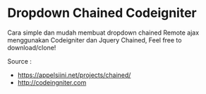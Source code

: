 # Dropdown Chained Codeigniter


Cara simple dan mudah membuat dropdown chained Remote ajax menggunakan Codeigniter dan Jquery Chained, Feel free to download/clone!


Source : 
- https://appelsiini.net/projects/chained/
- http://codeingniter.com
